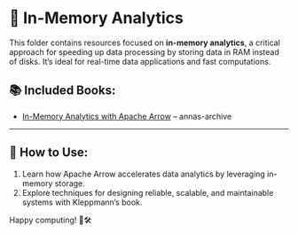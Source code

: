 # 📘 In-Memory Analytics

This folder contains resources focused on **in-memory analytics**, a critical approach for speeding up data processing by storing data in RAM instead of disks. It’s ideal for real-time data applications and fast computations.

## 📚 Included Books:
- [In-Memory Analytics with Apache Arrow](../path-to-pdf/In_Memory_Analytics.pdf) – annas-archive   

---

## 🚀 How to Use:
1. Learn how Apache Arrow accelerates data analytics by leveraging in-memory storage.
2. Explore techniques for designing reliable, scalable, and maintainable systems with Kleppmann’s book.

Happy computing! 🚀🛠️